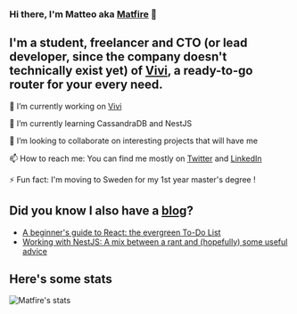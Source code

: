 ### Hi there, I'm Matteo aka [Matfire](matteogassend.com) 👋


## I'm a student, freelancer and CTO (or lead developer, since the company doesn't technically exist yet) of [Vivi](vincipit.com), a ready-to-go router for your every need.
🔭 I’m currently working on [Vivi](vincipit.com)

🌱 I’m currently learning CassandraDB and NestJS

👯 I’m looking to collaborate on interesting projects that will have me

📫 How to reach me: You can find me mostly on [Twitter](https://twitter.com/matgassend) and [LinkedIn](https://www.linkedin.com/in/matteo-gassend)

⚡ Fun fact: I'm moving to Sweden for my 1st year master's degree !

## Did you know I also have a [blog](blog.matteogassend.com)?

<!-- BLOG-POST-LIST:START -->
- [A beginner's guide to React: the evergreen To-Do List](https://blog.matteogassend.com/a-beginners-guide-to-react-the-evergreen-to-do-list-ckdvrrpt301kcids1deticm5c)
- [Working with NestJS: A mix between a rant and (hopefully) some useful advice](https://blog.matteogassend.com/working-with-nestjs-a-mix-between-a-rant-and-hopefully-some-useful-advice-ckdu1tkxr01bfrls11qnk67fw)
<!-- BLOG-POST-LIST:END -->

## Here's some stats
 
 ![Matfire's stats](https://github-readme-stats.vercel.app/api?username=matfire&show_icons=true&theme=tokyonight)
